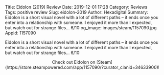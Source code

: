 Title: Eidolon (2019) Review
Date: 2019-12-01 17:28
Category: Reviews
Tags: positive review
Slug: eidolon-2019
Author: Hexadigital
Summary: Eidolon is a short visual novel with a lot of different paths – it ends once you enter into a relationship with someone. I enjoyed it more than I expected, but watch out for strange files… 6/10
og_image: images/steam/1157090.jpg
Appid: 1157090

Eidolon is a short visual novel with a lot of different paths – it ends once you enter into a relationship with someone. I enjoyed it more than I expected, but watch out for strange files… 6/10

<center>Check out Eidolon on [Steam](https://store.steampowered.com/app/1157090/?curator_clanid=34633900)!</center>
